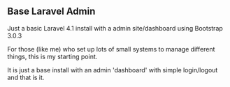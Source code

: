 ## Base Laravel Admin

Just a basic Laravel 4.1 install with a admin site/dashboard using Bootstrap 3.0.3

For those (like me) who set up lots of small systems to manage different things, this is my starting point.

It is just a base install with an admin 'dashboard' with simple login/logout and that is it.